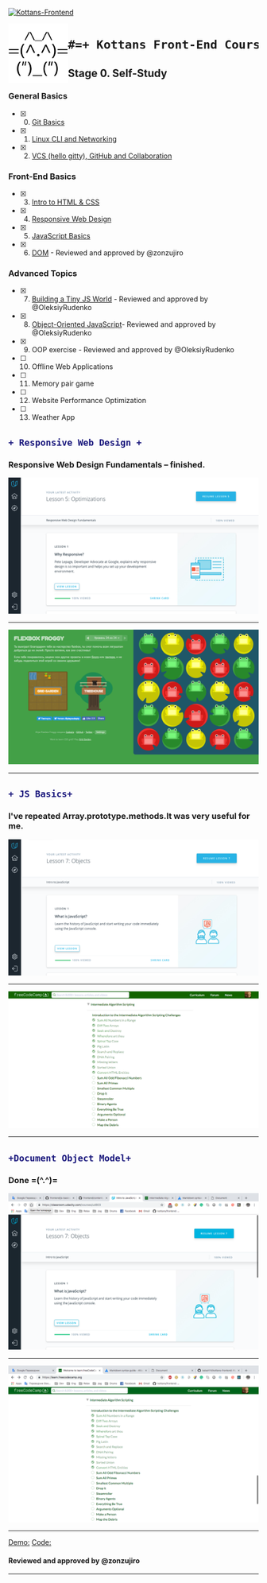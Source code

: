 
 [![Kottans-Frontend](https://img.shields.io/badge/%3D%28%5E.%5E%29%3D-frontend-yellow.svg)](https://github.com/kottans/frontend)

 <img src="/task_0/gif/6013442.png" height="120px" width="120px" align="left"> 

<h1 align="center">

```diff
#=+ Kottans Front-End Cours +=#
```
</h1>

## Stage 0. Self-Study

### General Basics

- [x] 0. [Git Basics](https://github.com/maxovsanyuk/kottans-frontend/tree/master/task_0)
- [x] 1. [Linux CLI and Networking](https://github.com/maxovsanyuk/kottans-frontend/tree/master/task_linux_cli)
- [x] 2. [VCS (hello gitty), GitHub and Collaboration](https://github.com/maxovsanyuk/kottans-frontend/tree/master/task_git_collaboration)

### Front-End Basics

- [x] 3. [Intro to HTML&nbsp;&amp;&nbsp;CSS](https://github.com/maxovsanyuk/kottans-frontend/tree/master/task_html_css_intro)
- [x] 4. [Responsive Web Design](https://github.com/KurosavaAkira/kottans-frontend/tree/master/task_responsive_web_design)
- [x] 5. [JavaScript Basics](https://github.com/KurosavaAkira/kottans-frontend/tree/master/task_js_basics)
- [x] 6. [DOM](https://github.com/KurosavaAkira/kottans-frontend/tree/master/task_js_dom) - Reviewed and approved by @zonzujiro
### Advanced Topics

- [x]  7. [Building a Tiny JS World](https://github.com/KurosavaAkira/kottans-frontend/tree/master/task_js-pre-oop) - Reviewed and approved by @OleksiyRudenko
- [x] 8. [Object-Oriented JavaScript](https://github.com/KurosavaAkira/kottans-frontend/tree/master/task_js_oop)- Reviewed and approved by @OleksiyRudenko
- [x] 9. OOP exercise - Reviewed and approved by @OleksiyRudenko
- [ ] 10. Offline Web Applications
- [ ] 11. Memory pair game 
- [ ] 12. Website Performance Optimization
- [ ] 13. Weather App 





















<h2>

```diff
+ Responsive Web Design +
```
</h2>

### Responsive Web Design Fundamentals – finished.

![img](/task_responsive_web_design/Responsive.png)

---------------------------------------------------------------------------------------

![img](/task_responsive_web_design/flexBox.png)

---------------------------------------------------------------------------------------


<h2>

```diff
+ JS Basics+
```
</h2>

### I've repeated Array.prototype.methods.It was very useful for me.

![img](/task_js_basics/js1.png)

---------------------------------------------------------------------------------------

![img](/task_js_basics/js2.png)

---------------------------------------------------------------------------------------

<h2>

```diff
+Document Object Model+
```
</h2>

### Done =(^.^)=

![img](/task_js_dom/img/dom1.png)

---------------------------------------------------------------------------------------

![img](/task_js_dom/img/dom2.png)

---------------------------------------------------------------------------------------

[Demo:](https://maxovsanyuk.github.io/kottansDom/ "Dom")
[Code:](https://github.com/maxovsanyuk/kottans-frontend/tree/master/task_js_dom "Code")

#### Reviewed and approved by @zonzujiro

---------------------------------------------------------------------------------------